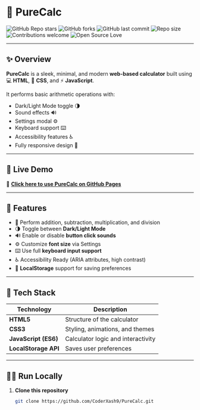 # 🧮 PureCalc

![GitHub Repo stars](https://img.shields.io/github/stars/CoderXash9/PureCalc?style=for-the-badge&logo=github)
![GitHub forks](https://img.shields.io/github/forks/CoderXash9/PureCalc?style=for-the-badge&logo=git)
![GitHub last commit](https://img.shields.io/github/last-commit/CoderXash9/PureCalc?style=for-the-badge&color=brightgreen)
![Repo size](https://img.shields.io/github/repo-size/CoderXash9/PureCalc?style=for-the-badge)
![Contributions welcome](https://img.shields.io/badge/Contributions-welcome-brightgreen?style=for-the-badge)
![Open Source Love](https://img.shields.io/badge/Open%20Source-%E2%9D%A4-red?style=for-the-badge)

---

## ✨ Overview

**PureCalc** is a sleek, minimal, and modern **web-based calculator** built using  
💻 **HTML**, 🎨 **CSS**, and ⚡ **JavaScript**.  

It performs basic arithmetic operations with:
- Dark/Light Mode toggle 🌗  
- Sound effects 🔊  
- Settings modal ⚙️  
- Keyboard support ⌨️  
- Accessibility features ♿  
- Fully responsive design 📱  

---

## 🚀 Live Demo

🔗 [**Click here to use PureCalc on GitHub Pages**](https://coderxash9.github.io/PureCalc/)

---

## 🧠 Features

- 🧮 Perform addition, subtraction, multiplication, and division  
- 🌗 Toggle between **Dark/Light Mode**  
- 🔊 Enable or disable **button click sounds**  
- ⚙️ Customize **font size** via Settings  
- ⌨️ Use full **keyboard input support**  
- ♿ Accessibility Ready (ARIA attributes, high contrast)  
- 💾 **LocalStorage** support for saving preferences  

---

## 🧰 Tech Stack

| Technology | Description |
|-------------|-------------|
| **HTML5** | Structure of the calculator |
| **CSS3** | Styling, animations, and themes |
| **JavaScript (ES6)** | Calculator logic and interactivity |
| **LocalStorage API** | Saves user preferences |

---

## 🏃‍♂️ Run Locally

1. **Clone this repository**
   ```bash
   git clone https://github.com/CoderXash9/PureCalc.git
